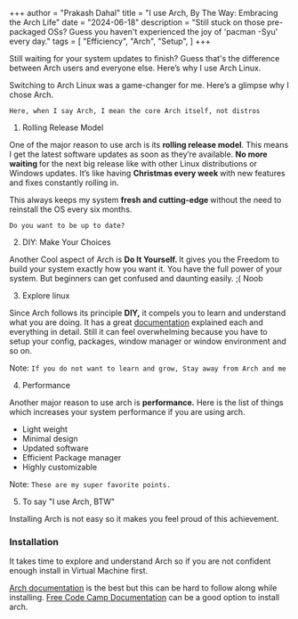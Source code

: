 +++
author = "Prakash Dahal"
title = "I use Arch, By The Way: Embracing the Arch Life"
date = "2024-06-18"
description = "Still stuck on those pre-packaged OSs? Guess you haven't experienced the joy of 'pacman -Syu' every day."
tags = [
    "Efficiency",
    "Arch",
    "Setup",
    ]
+++

Still waiting for your system updates to finish? Guess that's the difference between Arch users and everyone else. Here’s why I use Arch Linux.

<!--more-->

Switching to Arch Linux was a game-changer for me. Here’s a glimpse why I chose Arch. 

`Here, when I say Arch, I mean the core Arch itself, not distros`

1. Rolling Release Model

One of the major reason to use arch is its <b>rolling release model</b>. This means I get the latest software updates as soon as they’re available.
<b>No more waiting </b> for the next big release like with other Linux distributions or Windows updates. It’s like having <b> Christmas every week </b> with new features and fixes constantly rolling in.

This always keeps my system <b> fresh and cutting-edge </b> without the need to reinstall the OS every six months.

`Do you want to be up to date?`

2. DIY: Make Your Choices

Another Cool aspect of Arch is <b> Do It Yourself. </b> It gives you the Freedom to build your system exactly how you want it. You have the full power of your system. But beginners can get confused and daunting easily. ;( Noob

3. Explore linux

Since Arch follows its principle <b> DIY,</b> it compels you to learn and understand what you are doing. It has a great [documentation](https://wiki.archlinux.org/) explained each and everything in detail. Still it can feel overwhelming because you have to setup your config, packages, window manager or window environment and so on. 

Note: `If you do not want to learn and grow, Stay away from Arch and me`

4. Performance

Another major reason to use arch is <b> performance.</b> Here is the list of things which increases your system performance if you are using arch.

- Light weight
- Minimal design
- Updated software
- Efficient Package manager
- Highly customizable

Note: `These are my super favorite points.`

5. To say "I use Arch, BTW"

Installing Arch is not easy so it makes you feel proud of this achievement. 

### Installation 

It takes time to explore and understand Arch so if you are not confident enough install in Virtual Machine first. 

[Arch documentation](https://wiki.archlinux.org/) is the best but this can be hard to follow along while installing.
[Free Code Camp Documentation](https://www.freecodecamp.org/news/how-to-install-arch-linux/) can be a good option to install arch.